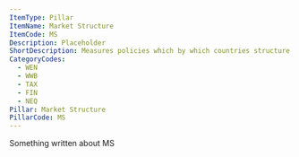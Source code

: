```yaml
---
ItemType: Pillar
ItemName: Market Structure
ItemCode: MS
Description: Placeholder
ShortDescription: Measures policies which by which countries structure markets to provide goods and services.
CategoryCodes:
  - WEN
  - WWB
  - TAX
  - FIN
  - NEQ
Pillar: Market Structure
PillarCode: MS
---
```

Something written about MS
